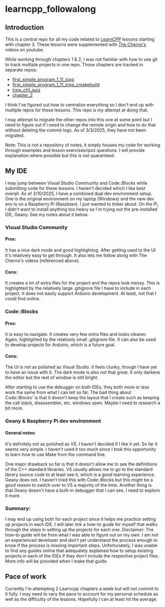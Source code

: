 # learncpp_followalong

## Introduction
This is a central repo for all my code related to [LearnCPP](https://www.learncpp.com/) lessons starting with chapter 3. These lessons were supplemented with [The Cherno's](https://www.youtube.com/playlist?list=PLlrATfBNZ98dudnM48yfGUldqGD0S4FFb) videos on youtube. 

While working through chapters 1 & 2, I was not familiar with how to use git to track multiple projects in one repo. Those chapters are tracked in separate repos: 

- [first_simple_program_1_11_lcpp](https://github.com/stephentobias/first_simple_program_1_11_lcpp)
- [first_simple_program_1_11_lcpp_cmakebuild](https://github.com/stephentobias/first_simple_program_1_11_lcpp_cmakebuild)
- [lcpp_ch1_quiz](https://github.com/stephentobias/lcpp_ch1_quiz)
- [chapter_2](https://github.com/stephentobias/chapter_2)
	
I think I've figured out how to centralize everything so I don't end up with multiple repos for these lessons. This repo is my attempt at doing that. 

I may attempt to migrate the other repos into this one at some point but I need to figure out if I need to change the remote origin and how to do that without deleting the commit logs. As of 3/3/2025, they have not been migrated. 

Note: This is not a repository of notes, it simply houses my code for working through examples and lesson exercises/quiz questions. I will provide explanation where possible but this is not quaranteed.

## My IDE
I may jump between Visual Studio Community and Code::Blocks while submitting code for these lessons. I haven't decided which I like best overall. 
As of 3/10/2025, I have a combined dual dev environment setup. One is the original environment on my laptop (Windows) and the new dev env is on a Raspberry Pi (Raspbian). I just wanted to tinker about. On the Pi, I didn't want to install anything too heavy so I'm trying out the pre-installed IDE, Geany. See my notes about it below.

### Visual Studio Community
#### Pros: 
It has a nice dark mode and good highlighting. After getting used to the UI it's relatively easy to get through. It also lets me follow along with The Cherno's videos (referenced above). 
#### Cons: 
It creates a lot of extra files for the project and the repos look messy. This is highlighted by the relatively large .gitignore file I have to include in each project. It does not easily support Arduino development. At least, not that I could find online. 

### Code::Blocks
#### Pros:
It is easy to navigate. It creates very few extra files and looks cleaner. Again, highlighted by the relatively small .gitignore file. It can also be used to develop projects for Arduino, which is a future goal. 
#### Cons: 
The UI is not as polished as Visual Studio. It feels clunky, though I have yet to have an issue with it. The dark mode is also not that great. It only darkens the editor but the rest of window is still bright. 

After starting to use the debugger on both IDEs, they both more or less work the same from what I can tell so far. The bad thing about Code::Blocks' is that it doesn't keep the layout that I create such as keeping the call stack, disassembler, etc. windows open. Maybe I need to research a bit more.


### Geany & Raspberry Pi dev environment
#### General notes:
It's definitely not as polished as VS. I haven't decided if I like it yet. So far it seems very simple. I haven't used it too much since I took this opportunity to learn how to use Make from the command line. 

One major drawback so far is that it doesn't allow me to see the definitions of the C++ standard libraries. VS usually allows me to go to the standard library source code to at least see it, which is a good learning experience. Geany does not. I haven't tried this with Code::Blocks but this might be a good reason to switch over to VS a majority of the time. 
Another thing is that Geany doesn't have a built-in debugger that I can see. I need to explore it more. 

### Summary:
I may end up using both for each project since it helps me practice setting up projects in each IDE. I will later link a how-to guide for myself that walks through the steps in setting up the projects for each one. Disclaimer: The how-to guide will be from what I was able to figure out on my own. I am not an experienced developer and don't yet understand the process enough to know if the process is missing important steps. Unfortunately, I was unable to find any guides online that adequately explained how to setup existing projects in each of the IDEs if they don't include the respective project files. More info will be provided when I make that guide. 


## Pace of work
Currently I'm attempting 2 Learncpp chapters a week but will not commit to it fully. I may need to vary the pace to account for my personal schedule as well as the difficulty of the lessons. Hopefully I can at least hit the average. 
